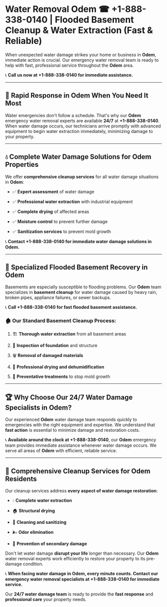 # Water Removal Odem ☎ +1-888-338-0140 | Flooded Basement Cleanup & Water Extraction (Fast & Reliable)

When unexpected water damage strikes your home or business in **Odem**, immediate action is crucial. Our emergency water removal team is ready to help with fast, professional service throughout the **Odem** area. 

📞 **Call us now at +1-888-338-0140 for immediate assistance.**
---
## 🚀 Rapid Response in Odem When You Need It Most
Water emergencies don't follow a schedule. That's why our **Odem** emergency water removal experts are available **24/7** at **+1-888-338-0140**. When water damage occurs, our technicians arrive promptly with advanced equipment to begin water extraction immediately, minimizing damage to your property.
---
## 💧 Complete Water Damage Solutions for Odem Properties
We offer **comprehensive cleanup services** for all water damage situations in **Odem**:
- ✅ **Expert assessment** of water damage  
- ✅ **Professional water extraction** with industrial equipment  
- ✅ **Complete drying** of affected areas  
- ✅ **Moisture control** to prevent further damage  
- ✅ **Sanitization services** to prevent mold growth  
📞 **Contact +1-888-338-0140 for immediate water damage solutions in Odem.**
---
## 🌊 Specialized Flooded Basement Recovery in Odem
Basements are especially susceptible to flooding problems. Our **Odem** team specializes in **basement cleanup** for water damage caused by heavy rain, broken pipes, appliance failures, or sewer backups. 
📞 **Call +1-888-338-0140 for fast flooded basement assistance.**
### 🏚️ Our Standard Basement Cleanup Process:
1. 🏗️ **Thorough water extraction** from all basement areas  
2. 🔎 **Inspection of foundation** and structure  
3. 🗑️ **Removal of damaged materials**  
4. 💨 **Professional drying and dehumidification**  
5. 🚫 **Preventative treatments** to stop mold growth  
---
## 🏆 Why Choose Our 24/7 Water Damage Specialists in Odem?
Our experienced **Odem** water damage team responds quickly to emergencies with the right equipment and expertise. We understand that **fast action** is essential to minimize damage and restoration costs.
📞 **Available around the clock at +1-888-338-0140**, our **Odem** emergency team provides immediate assistance whenever water damage occurs. We serve all areas of **Odem** with efficient, reliable service.
---
## 🧹 Comprehensive Cleanup Services for Odem Residents
Our cleanup services address **every aspect of water damage restoration**:
- 💧 **Complete water extraction**  
- 🏠 **Structural drying**  
- 🧼 **Cleaning and sanitizing**  
- 🌬️ **Odor elimination**  
- 🚫 **Prevention of secondary damage**  
Don't let water damage **disrupt your life** longer than necessary. Our **Odem** water removal experts work efficiently to restore your property to its pre-damage condition.
📞 **When facing water damage in Odem, every minute counts. Contact our emergency water removal specialists at +1-888-338-0140 for immediate service.**
Our **24/7 water damage team** is ready to provide the **fast response** and **professional care** your property needs.

